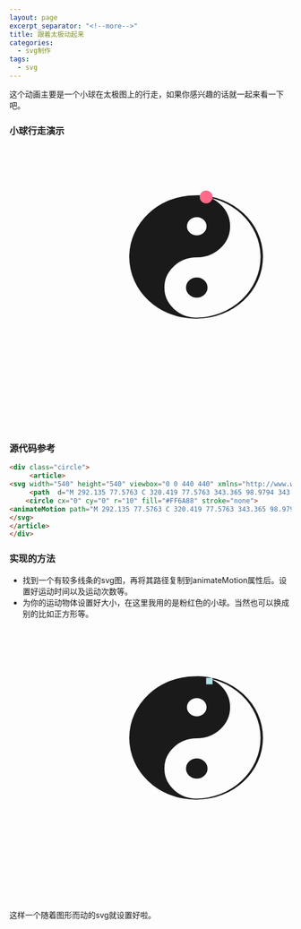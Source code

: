 ```yaml
---
layout: page
excerpt_separator: "<!--more-->"
title: 跟着太极动起来
categories:
  - svg制作
tags:
  - svg
---
```

这个动画主要是一个小球在太极图上的行走，如果你感兴趣的话就一起来看一下吧。
<!--more-->

### 小球行走演示
<div class="circle">
     <article>
<svg width="540" height="540" viewbox="0 0 440 440" xmlns="http://www.w3.org/2000/svg">
     <path  d="M 292.135 77.5763 C 320.419 77.5763 343.365 98.9794 343.365 125.337 C 343.365 151.694 320.419 173.076 292.135 173.076 C 263.85 173.076 240.905 194.479 240.905 220.837 C 240.905 247.194 263.85 268.576 292.135 268.576 C 348.704 268.576 394.617 225.791 394.617 173.076 C 394.617 120.362 348.704 77.5763 292.135 77.5763 L 292.135 77.5763 Z M 292.135 110.412 C 283.291 110.412 276.118 117.096 276.118 125.337 C 276.118 133.577 283.291 140.262 292.135 140.262 C 300.978 140.262 308.151 133.577 308.151 125.337 C 308.151 117.096 300.978 110.412 292.135 110.412 Z M 292.135 205.912 C 300.974 205.912 308.151 212.6 308.151 220.837 C 308.151 229.073 300.974 235.762 292.135 235.762 C 283.296 235.762 276.118 229.073 276.118 220.837 C 276.118 212.6 283.296 205.912 292.135 205.912 Z M 392.319 173.137 C 392.319 225.812 346.495 268.514 289.968 268.514 C 233.441 268.514 187.617 225.812 187.617 173.137 C 187.617 120.462 233.441 77.7601 289.968 77.7601 C 346.495 77.7601 392.319 120.462 392.319 173.137 Z"  stroke-width="1.5" stroke="#1A1A1A" fill="#1A1A1A"/>
    <circle cx="0" cy="0" r="10" fill="#FF6A88" stroke="none">
<animateMotion path="M 292.135 77.5763 C 320.419 77.5763 343.365 98.9794 343.365 125.337 C 343.365 151.694 320.419 173.076 292.135 173.076 C 263.85 173.076 240.905 194.479 240.905 220.837 C 240.905 247.194 263.85 268.576 292.135 268.576 C 348.704 268.576 394.617 225.791 394.617 173.076 C 394.617 120.362 348.704 77.5763 292.135 77.5763 L 292.135 77.5763 Z M 292.135 110.412 C 283.291 110.412 276.118 117.096 276.118 125.337 C 276.118 133.577 283.291 140.262 292.135 140.262 C 300.978 140.262 308.151 133.577 308.151 125.337 C 308.151 117.096 300.978 110.412 292.135 110.412 Z M 292.135 205.912 C 300.974 205.912 308.151 212.6 308.151 220.837 C 308.151 229.073 300.974 235.762 292.135 235.762 C 283.296 235.762 276.118 229.073 276.118 220.837 C 276.118 212.6 283.296 205.912 292.135 205.912 Z M 392.319 173.137 C 392.319 225.812 346.495 268.514 289.968 268.514 C 233.441 268.514 187.617 225.812 187.617 173.137 C 187.617 120.462 233.441 77.7601 289.968 77.7601 C 346.495 77.7601 392.319 120.462 392.319 173.137 Z"  begin="0s" dur="10s" repeatCount="indefinite"/>
</svg>
</article>
</div>
      
### 源代码参考
```markdown
<div class="circle">
     <article>
<svg width="540" height="540" viewbox="0 0 440 440" xmlns="http://www.w3.org/2000/svg">
     <path  d="M 292.135 77.5763 C 320.419 77.5763 343.365 98.9794 343.365 125.337 C 343.365 151.694 320.419 173.076 292.135 173.076 C 263.85 173.076 240.905 194.479 240.905 220.837 C 240.905 247.194 263.85 268.576 292.135 268.576 C 348.704 268.576 394.617 225.791 394.617 173.076 C 394.617 120.362 348.704 77.5763 292.135 77.5763 L 292.135 77.5763 Z M 292.135 110.412 C 283.291 110.412 276.118 117.096 276.118 125.337 C 276.118 133.577 283.291 140.262 292.135 140.262 C 300.978 140.262 308.151 133.577 308.151 125.337 C 308.151 117.096 300.978 110.412 292.135 110.412 Z M 292.135 205.912 C 300.974 205.912 308.151 212.6 308.151 220.837 C 308.151 229.073 300.974 235.762 292.135 235.762 C 283.296 235.762 276.118 229.073 276.118 220.837 C 276.118 212.6 283.296 205.912 292.135 205.912 Z M 392.319 173.137 C 392.319 225.812 346.495 268.514 289.968 268.514 C 233.441 268.514 187.617 225.812 187.617 173.137 C 187.617 120.462 233.441 77.7601 289.968 77.7601 C 346.495 77.7601 392.319 120.462 392.319 173.137 Z"  stroke-width="1.5" stroke="#1A1A1A" fill="#1A1A1A"/>
    <circle cx="0" cy="0" r="10" fill="#FF6A88" stroke="none">
<animateMotion path="M 292.135 77.5763 C 320.419 77.5763 343.365 98.9794 343.365 125.337 C 343.365 151.694 320.419 173.076 292.135 173.076 C 263.85 173.076 240.905 194.479 240.905 220.837 C 240.905 247.194 263.85 268.576 292.135 268.576 C 348.704 268.576 394.617 225.791 394.617 173.076 C 394.617 120.362 348.704 77.5763 292.135 77.5763 L 292.135 77.5763 Z M 292.135 110.412 C 283.291 110.412 276.118 117.096 276.118 125.337 C 276.118 133.577 283.291 140.262 292.135 140.262 C 300.978 140.262 308.151 133.577 308.151 125.337 C 308.151 117.096 300.978 110.412 292.135 110.412 Z M 292.135 205.912 C 300.974 205.912 308.151 212.6 308.151 220.837 C 308.151 229.073 300.974 235.762 292.135 235.762 C 283.296 235.762 276.118 229.073 276.118 220.837 C 276.118 212.6 283.296 205.912 292.135 205.912 Z M 392.319 173.137 C 392.319 225.812 346.495 268.514 289.968 268.514 C 233.441 268.514 187.617 225.812 187.617 173.137 C 187.617 120.462 233.441 77.7601 289.968 77.7601 C 346.495 77.7601 392.319 120.462 392.319 173.137 Z"  begin="0s" dur="10s" repeatCount="indefinite"/>
</svg>
</article>
</div>
```

### 实现的方法
- 找到一个有较多线条的svg图，再将其路径复制到animateMotion属性后。设置好运动时间以及运动次数等。
- 为你的运动物体设置好大小，在这里我用的是粉红色的小球。当然也可以换成别的比如正方形等。
<div class="rect">
     <article>
<svg width="540" height="540" viewbox="0 0 440 440" xmlns="http://www.w3.org/2000/svg">
     <path  d="M 292.135 77.5763 C 320.419 77.5763 343.365 98.9794 343.365 125.337 C 343.365 151.694 320.419 173.076 292.135 173.076 C 263.85 173.076 240.905 194.479 240.905 220.837 C 240.905 247.194 263.85 268.576 292.135 268.576 C 348.704 268.576 394.617 225.791 394.617 173.076 C 394.617 120.362 348.704 77.5763 292.135 77.5763 L 292.135 77.5763 Z M 292.135 110.412 C 283.291 110.412 276.118 117.096 276.118 125.337 C 276.118 133.577 283.291 140.262 292.135 140.262 C 300.978 140.262 308.151 133.577 308.151 125.337 C 308.151 117.096 300.978 110.412 292.135 110.412 Z M 292.135 205.912 C 300.974 205.912 308.151 212.6 308.151 220.837 C 308.151 229.073 300.974 235.762 292.135 235.762 C 283.296 235.762 276.118 229.073 276.118 220.837 C 276.118 212.6 283.296 205.912 292.135 205.912 Z M 392.319 173.137 C 392.319 225.812 346.495 268.514 289.968 268.514 C 233.441 268.514 187.617 225.812 187.617 173.137 C 187.617 120.462 233.441 77.7601 289.968 77.7601 C 346.495 77.7601 392.319 120.462 392.319 173.137 Z"  stroke-width="1.5" stroke="#1A1A1A" fill="#1A1A1A"/>
    <rect width="10" height="10" fill="#B0E0E6" stroke="none">
      <animateMotion path="M 292.135 77.5763 C 320.419 77.5763 343.365 98.9794 343.365 125.337 C 343.365 151.694 320.419 173.076 292.135 173.076 C 263.85 173.076 240.905 194.479 240.905 220.837 C 240.905 247.194 263.85 268.576 292.135 268.576 C 348.704 268.576 394.617 225.791 394.617 173.076 C 394.617 120.362 348.704 77.5763 292.135 77.5763 L 292.135 77.5763 Z M 292.135 110.412 C 283.291 110.412 276.118 117.096 276.118 125.337 C 276.118 133.577 283.291 140.262 292.135 140.262 C 300.978 140.262 308.151 133.577 308.151 125.337 C 308.151 117.096 300.978 110.412 292.135 110.412 Z M 292.135 205.912 C 300.974 205.912 308.151 212.6 308.151 220.837 C 308.151 229.073 300.974 235.762 292.135 235.762 C 283.296 235.762 276.118 229.073 276.118 220.837 C 276.118 212.6 283.296 205.912 292.135 205.912 Z M 392.319 173.137 C 392.319 225.812 346.495 268.514 289.968 268.514 C 233.441 268.514 187.617 225.812 187.617 173.137 C 187.617 120.462 233.441 77.7601 289.968 77.7601 C 346.495 77.7601 392.319 120.462 392.319 173.137 Z" begin="0s" dur="10s" repeatCount="indefinite"/>
</svg>
</article>
</div>
这样一个随着图形而动的svg就设置好啦。